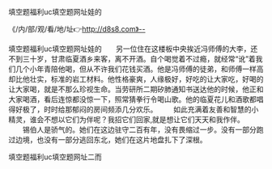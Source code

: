 填空题福利uc填空题网址娃的

《/内/部/观/看/地/址👉http://d8s8.com》--

填空题福利uc填空题网址娃的　　另一位住在这楼板中央挨近冯师傅的大李，还不到三十岁，甘肃临夏酒乡来客，离不开酒。自个喝觉着不过瘾，就经常“讹”着我们几个小年青陪他喝，但从不许我们花钱买酒。他是冯师傅的徒弟，和师傅一样高却比他壮实，标准的岩工材料。他性格豪爽，人缘极好，好吃的让大家吃，好喝的让大家喝，就是不那么珍视生命。当劳研所二期矽肺通知书送达他的时候，他正和大家喝酒，看后连惊都没惊一下，照常猜拳行令喝山歌。他的临夏花儿和酒歌都唱得好极了，时时给那郁闷的房间频添几分欢乐。
　　如此充满着友善和智慧的小精灵，谁会不想以它们为伴呢？我招它们回家,就是想让它们天天和我作伴。
　　锡伯人是骄气的。她们在这边驻守二百有年，没有畏缩过一步。没有一部分跑过边境，也没有一部分逃回东北，她们在这片地盘扎下了深根。





填空题福利uc填空题网址二而
